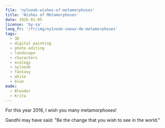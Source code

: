 ```yaml
---
file: 'nylnook-wishes-of-metamorphoses'
title: 'Wishes of Metamorphoses'
date: 2016-01-05
license: 'by-sa'
lang_fr: '/fr/img/nylnook-voeux-de-metamorphoses'
tags:
  - 3D
  - digital painting
  - photo editing
  - landscape
  - characters
  - ecology
  - nylnook
  - fantasy
  - white
  - blue
made:
  - Blender
  - Krita
---
```


For this year 2016, I wish you many metamorphoses!

Gandhi may have said: "Be the change that you wish to see in the world."
